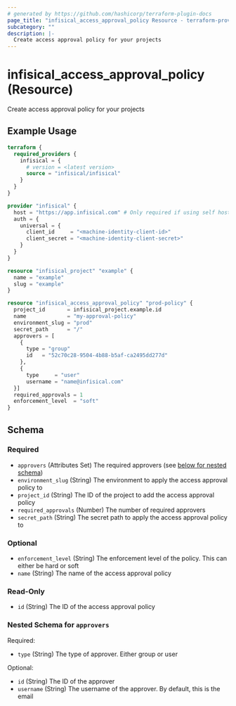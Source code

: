 ```yaml
---
# generated by https://github.com/hashicorp/terraform-plugin-docs
page_title: "infisical_access_approval_policy Resource - terraform-provider-infisical"
subcategory: ""
description: |-
  Create access approval policy for your projects
---
```


# infisical_access_approval_policy (Resource)

Create access approval policy for your projects

## Example Usage

```terraform
terraform {
  required_providers {
    infisical = {
      # version = <latest version>
      source = "infisical/infisical"
    }
  }
}

provider "infisical" {
  host = "https://app.infisical.com" # Only required if using self hosted instance of Infisical, default is https://app.infisical.com
  auth = {
    universal = {
      client_id     = "<machine-identity-client-id>"
      client_secret = "<machine-identity-client-secret>"
    }
  }
}

resource "infisical_project" "example" {
  name = "example"
  slug = "example"
}

resource "infisical_access_approval_policy" "prod-policy" {
  project_id       = infisical_project.example.id
  name             = "my-approval-policy"
  environment_slug = "prod"
  secret_path      = "/"
  approvers = [
    {
      type = "group"
      id   = "52c70c28-9504-4b88-b5af-ca2495dd277d"
    },
    {
      type     = "user"
      username = "name@infisical.com"
  }]
  required_approvals = 1
  enforcement_level  = "soft"
}
```

<!-- schema generated by tfplugindocs -->
## Schema

### Required

- `approvers` (Attributes Set) The required approvers (see [below for nested schema](#nestedatt--approvers))
- `environment_slug` (String) The environment to apply the access approval policy to
- `project_id` (String) The ID of the project to add the access approval policy
- `required_approvals` (Number) The number of required approvers
- `secret_path` (String) The secret path to apply the access approval policy to

### Optional

- `enforcement_level` (String) The enforcement level of the policy. This can either be hard or soft
- `name` (String) The name of the access approval policy

### Read-Only

- `id` (String) The ID of the access approval policy

<a id="nestedatt--approvers"></a>
### Nested Schema for `approvers`

Required:

- `type` (String) The type of approver. Either group or user

Optional:

- `id` (String) The ID of the approver
- `username` (String) The username of the approver. By default, this is the email
